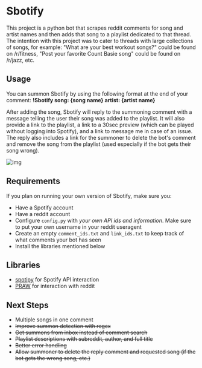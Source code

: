 # Sbotify

This project is a python bot that scrapes reddit comments for song and artist names and then adds that song to a playlist dedicated to that thread. The intention with this project was to cater to threads with large collections of songs, for example: "What are your best workout songs?" could be found on /r/fitness, "Post your favorite Count Basie song" could be found on /r/jazz, etc. 

## Usage 
You can summon Sbotify by using the following format at the end of your comment: **!Sbotify song: {song name} artist: {artist name}**

After adding the song, Sbotify will reply to the summoning comment with a message telling the user their song was added to the playlist. It will also provide a link to the playlist, a link to a 30sec preview (which can be played without logging into Spotify), and a link to message me in case of an issue. The reply also includes a link for the summoner to delete the bot's comment and remove the song from the playlist (used especially if the bot gets their song wrong).

![img](https://i.imgur.com/7GdvGDr.png)

## Requirements

If you plan on running your own version of Sbotify, make sure you:
* Have a Spotify account
* Have a reddit account
* Configure ```config.py``` with *your own API ids and information*. Make sure to put your own username in your reddit useragent
* Create an empty ```comment_ids.txt``` and ```link_ids.txt``` to keep track of what comments your bot has seen
* Install the libraries mentioned below

## Libraries

* [spotipy](https://github.com/plamere/spotipy) for Spotify API interaction
* [PRAW](https://github.com/praw-dev/praw) for interaction with reddit

## Next Steps
* Multiple songs in one comment
* ~~Improve summon detection with regex~~
* ~~Get summons from inbox instead of comment search~~
* ~~Playlist descriptions with subreddit, author, and full title~~
* ~~Better error handling~~
* ~~Allow summoner to delete the reply comment and requested song (if the bot gets the wrong song, etc.)~~
